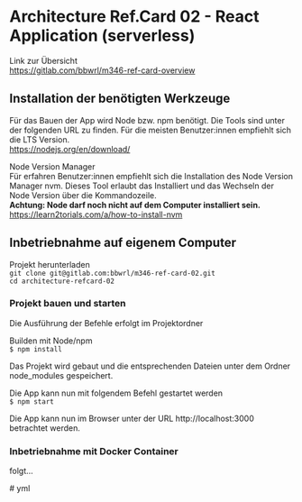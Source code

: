 
# Architecture Ref.Card 02 - React Application (serverless)

Link zur Übersicht<br/>
https://gitlab.com/bbwrl/m346-ref-card-overview

## Installation der benötigten Werkzeuge

Für das Bauen der App wird Node bzw. npm benötigt. Die Tools sind unter 
der folgenden URL zu finden. Für die meisten Benutzer:innen empfiehlt sich 
die LTS Version.<br/>
https://nodejs.org/en/download/

Node Version Manager<br/>
Für erfahren Benutzer:innen empfiehlt sich die Installation des 
Node Version Manager nvm. Dieses Tool erlaubt das Installiert und das 
Wechseln der Node Version über die Kommandozeile.<br/>
**Achtung: Node darf noch nicht auf dem Computer installiert sein.**<br/>
https://learn2torials.com/a/how-to-install-nvm


## Inbetriebnahme auf eigenem Computer

Projekt herunterladen<br/>
```git clone git@gitlab.com:bbwrl/m346-ref-card-02.git```
<br/>
```cd architecture-refcard-02```

### Projekt bauen und starten
Die Ausführung der Befehle erfolgt im Projektordner

Builden mit Node/npm<br/>
```$ npm install```

Das Projekt wird gebaut und die entsprechenden Dateien unter dem Ordner node_modules gespeichert.

Die App kann nun mit folgendem Befehl gestartet werden<br/>
```$ npm start```

Die App kann nun im Browser unter der URL http://localhost:3000 betrachtet werden.



### Inbetriebnahme mit Docker Container
folgt...



#   y m l  
 
